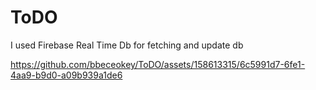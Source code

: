 # ToDO

I used Firebase Real Time Db for fetching and update db 


https://github.com/bbeceokey/ToDO/assets/158613315/6c5991d7-6fe1-4aa9-b9d0-a09b939a1de6

